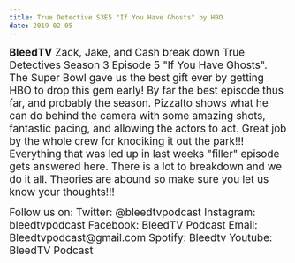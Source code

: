 ```yaml
---
title: True Detective S3E5 "If You Have Ghosts" by HBO
date: 2019-02-05
---
```


<p><span style="font-size:14pt;"><strong>BleedTV</strong> Zack, Jake, and Cash break down True Detectives Season 3 Episode 5 "If You Have Ghosts". The Super Bowl gave us the best gift ever by getting HBO to drop this gem early! By far the best episode thus far, and probably the season. Pizzalto shows what he can do behind the camera with some amazing shots, fantastic pacing, and allowing the actors to act. Great job by the whole crew for knociking it out the park!!! Everything that was led up in last weeks "filler" episode gets answered here. There is a lot to breakdown and we do it all. Theories are abound so make sure you let us know your thoughts!!!</span></p>
<p><span style="font-size:14pt;">Follow us on: Twitter: @bleedtvpodcast Instagram: bleedtvpodcast Facebook: BleedTV Podcast Email: Bleedtvpodcast@gmail.com Spotify: Bleedtv Youtube: BleedTV Podcast</span></p>